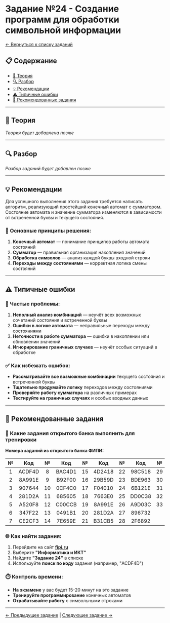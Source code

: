 # Задание №24 - Создание программ для обработки символьной информации

[← Вернуться к списку заданий](../README.md)

## 📋 Содержание
- [📖 Теория](#теория)
- [🔍 Разбор](#разбор)
- [💡 Рекомендации](#рекомендации)
- [⚠️ Типичные ошибки](#типичные-ошибки)
- [📝 Рекомендованные задания](#рекомендованные-задания)

---

## 📖 Теория

*Теория будет добавлена позже*

---

## 🔍 Разбор

*Разбор заданий будет добавлен позже*

---

## 💡 Рекомендации

Для успешного выполнения этого задания требуется написать алгоритм, реализующий простейший конечный автомат с сумматором. Состояние автомата и значение сумматора изменяются в зависимости от встреченной буквы и текущего состояния.

### 🔧 Основные принципы решения:

1. **Конечный автомат** — понимание принципов работы автомата состояний
2. **Сумматор** — правильная организация накопления значений
3. **Обработка символов** — анализ каждой буквы входной строки
4. **Переходы между состояниями** — корректная логика смены состояний

---

## ⚠️ Типичные ошибки

### 🚫 Частые проблемы:

1. **Неполный анализ комбинаций** — неучёт всех возможных сочетаний состояния и встреченной буквы
2. **Ошибки в логике автомата** — неправильные переходы между состояниями
3. **Неточности в работе сумматора** — ошибки в накоплении или обновлении значений
4. **Игнорирование граничных случаев** — неучёт особых ситуаций в обработке

### ✅ Как избежать ошибок:

- **Рассматривайте все возможные комбинации** текущего состояния и встреченной буквы
- **Тщательно продумайте логику** переходов между состояниями
- **Проверяйте работу сумматора** на различных примерах
- **Тестируйте на граничных случаях** и особых входных данных

---

## 📝 Рекомендованные задания

### 🔗 Какие задания открытого банка выполнить для тренировки

**Номера заданий из открытого банка ФИПИ:**

| № | Код | № | Код | № | Код | № | Код | № | Код |
|:-:|:-:|:-:|:-:|:-:|:-:|:-:|:-:|:-:|:-:|
| 1 | ACDF4D | 8 | BAC4D1 | 15 | 4D2418 | 22 | 98C518 | 29 | 347F22 |
| 2 | 8A991E | 9 | B92F00 | 16 | 29B59D | 23 | BDE963 | 30 | 532082 |
| 3 | 907644 | 10 | 0CF4C0 | 17 | F04010 | 24 | 6B121E | 31 | 98C518 |
| 4 | 281D2A | 11 | 685605 | 18 | 7663E0 | 25 | DD0C38 | 32 | AA7E8A |
| 5 | A520F8 | 12 | C00CCB | 19 | 8A991E | 26 | A9D03C | 33 | 6B121E |
| 6 | 347F22 | 13 | 0491B1 | 20 | 281D2A | 27 | 896732 |    |        |
| 7 | CE2CF3 | 14 | 7E659E | 21 | B31CB5 | 28 | 2F6892 |    |        |

### 🌐 Как найти задания:

1. Перейдите на сайт **[fipi.ru](https://fipi.ru/ege/otkrytyy-bank-zadaniy-ege)**
2. Выберите **"Информатика и ИКТ"**
3. Найдите **"Задание 24"** в списке
4. Используйте **поиск по коду** задания (например, "ACDF4D")

### ⏱️ Контроль времени:

- **На экзамене** у вас будет 15-20 минут на это задание
- **Тренируйте программирование** конечных автоматов
- **Отрабатывайте работу** с символьными строками

---

[← Предыдущее задание](task-23.md) | [Следующее задание →](task-25.md)
